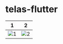 # telas-flutter
| 1 | 2 |
| --- | --- |
| ![1](https://github.com/kleber0a0m0/telas-flutter/assets/116971675/e0253e7c-ea25-4dcd-b856-188cc98a0c66) | ![2](https://github.com/kleber0a0m0/telas-flutter/assets/116971675/5018495a-82c7-4d52-b212-5ba34620af3b) |
